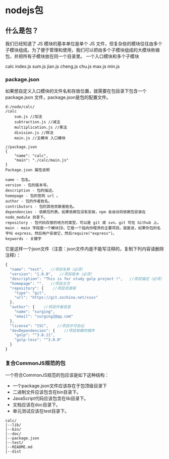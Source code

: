 # nodejs包


## 什么是包？

我们已经知道了 JS 模块的基本单位是单个 JS 文件，但复杂些的模块往往由多个子模块组成。为了便于管理和使用，我们可以把由多个子模块组成的大模块称做包，并把所有子模块放在同一个目录里。
一个入口模块和多个子模块


calc 
index.js
  sum.js
  jian.js
  cheng.js
  chu.js
  max.js
  min.js



### package.json

如果想自定义入口模块的文件名和存放位置，就需要在包目录下包含一个 package.json 文件，package.json是包的配置文件。
```
d:/node/calc/
/calc
    sum.js //加法
    subtraction.js //减法
    multiplication.js //乘法
    division.js //除法
    main.js //主模块 入口模块

//package.json
{
    "name": "calc",
    "main": "./calc/main.js"
}
Package.json 属性说明

name - 包名。
version - 包的版本号。
description - 包的描述。
homepage - 包的官网 url 。
author - 包的作者姓名。
contributors - 包的其他贡献者姓名。
dependencies - 依赖包列表。如果依赖包没有安装，npm 会自动将依赖包安装在 node_module 目录下。
repository - 包代码存放的地方的类型，可以是 git 或 svn，git 可在 Github 上。
main - main 字段是一个模块ID，它是一个指向你程序的主要项目。就是说，如果你包的名字叫 express，然后用户安装它，然后require("express")。
keywords - 关键字
```


它是这样一个json文件（注意：json文件内是不能写注释的，复制下列内容请删除注释）：

```JavaScript
{
  "name": "test",   //项目名称（必须）
  "version": "1.0.0",   //项目版本（必须）
  "description": "This is for study gulp project !",   //项目描述（必须）
  "homepage": "",   //项目主页
  "repository": {    //项目资源库
    "type": "git",
    "url": "https://git.oschina.net/xxxx"
  },
  "author": {    //项目作者信息
    "name": "surging",
    "email": "surging2@qq.com"
  },
  "license": "ISC",    //项目许可协议
  "devDependencies": {    //项目依赖的插件
    "gulp": "^3.8.11",
    "gulp-less": "^3.0.0"
  }
}
```
### 复合CommonJS规范的包

一个符合CommonJS规范的包应该是如下这种结构：

- 一个package.json文件应该存在于包顶级目录下
- 二进制文件应该包含在bin目录下。
- JavaScript代码应该包含在lib目录下。
- 文档应该在doc目录下。
- 单元测试应该在test目录下。


```
calc/
|--lib/
|--bin/
|--doc/
|--package.json
|--test/
|--README.md
|--dist

```